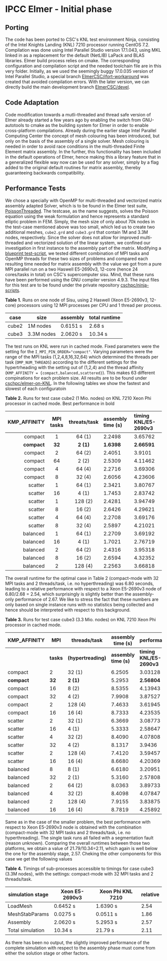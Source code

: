 # IPCC Elmer - Initial phase 

## Porting
 
The code has been ported to CSC's KNL test environment Ninja, consisting of the Intel Knights Landing
(KNL) 7210  processor running CentOS 7.2. Compilation was done using Intel Parallel Studio version 17.1.043,
using MKL linked in as a replacement for the default (NetLIB) LaPack and BLAS libraries. Elmer build process
relies on cmake. The corresponding configuration and compilation script and the needed toolchain file are in
this very folder. Initially, as we used the seemingly buggy 17.0.035 version of Intel Parallel Studio, a 
special branch [ElmerCSC/ifort-workaround](https://github.com/ElmerCSC/elmerfem/tree/ifort-workaround) 
was created that avoided compilation errors. With the later version, we can directly build the main development
branch [ElmerCSC/devel](https://github.com/ElmerCSC/elmerfem/tree/devel).

## Code Adaptation

Code modification towards a mutli-threaded and thread safe version of Elmer already started a few years ago by enabling
the switch from GNU-autotools to cmake as the building system for Elmer in order to enable cross-platform compilations.
Already during the earlier stage Intel Parallel Computing Center the concept of mesh colouring has been introduced,
but only on the basis of the assembly of a single solver. Mesh colouring is needed in order to avoid race conditions
in the multi-threaded Finite Element matrix assembly. In the further, this functionality has been included in the 
default operations of Elmer, hence making this a library feature that in a generalized flexible way now can be used for 
any solver, simply by a flag added to the original default routines for matrix assembly, thereby guaranteeing backwards
compatibility.

## Performance Tests

We chose a specially with OpenMP for multi-threaded and vectorized matrix assembly adapted Solver, which is to be
 found in the Elmer test suite, [PoissonThreaded](https://github.com/ElmerCSC/elmerfem/tree/devel/fem/tests/PoissonThreaded).
 The testcase, as the name suggests, solves the Poisson equation using the weak formulation and hence represents a standard
 elliptic problem in FEM. Simply, the mesh size of only about 70k nodes in the test-case mentioned above was too small,
 which led us to create two additional meshes, `cube2.grd` and `cube3.grd` that contain 1M and 3.3M nodes, respectively.
 Since the solver does not allow for improved multi-threaded and vectorized solution of the linear system, we confined our
 investigation in first instance to the assembly part of the matrix. Modifying a 
 [blueprint test-script](https://github.com/cschpc/ninja-scripts/tree/master/benchmarking/parametersweep), we tested different
 combination of MPI tasks and OpenMP threads for these two sizes of problems and compared each resulting time
 needed for matrix assembly with the value we got from a pure MPI parallel run on a two Haswell E5-2690v3, 12-core
 (hence 24 cores/tasks in total) on CSC's supercomputer sisu. Mind, that these runs have been performed using the GNU compiler version 4.9.3. The input files for this test are to be found under the private repository [cschpc/ninja-scripts](https://github.com/cschpc/ninja-scripts/blob/master/benchmarking/elmer/Elmer-KNL-Ninja.tar.gz).
 
**Table 1.** Runs on one node of Sisu, using 2 Haswell (Xeon E5-2690v3, 12-core) processors using 12
MPI processes per CPU and 1 thread per process.

case   | size       | assembly  | total runtime
-------|------------|-----------|---------------
 cube2 | 1M nodes   |  0.6151 s |   2.68 s
 cube3 | 3.3M nodes |  2.0620 s |  10.34 s
 
The test runs on KNL were run in cached mode. Fixed parameters were the setting for the `I_MPI_PIN_ORDER="compact"`. Varying parameters were the range of the MPI tasks (1,2,4,8,16,32,64) which determined the threads per task (`OMP_NUM_THREADS`) according to the different settings for the hypertrheading with the setting out of (1,2,4) and the thread affinity (`KMP_AFFINITY = {compact,balanced,scattered}`). This makes 63 different compinations for each problem size. All results are to be found under [cschpc/elmer-on-KNL](https://github.com/cschpc/elmer-on-KNL/blob/master/Benchmarktests.txt). In the following tables we show the fastest and slowest of each configuratoin

**Table 2.** Runs for test case cube2 (1 Mio. nodes) on KNL 7210 Xeon Phi processor in cached mode. Best performance in bold

| KMP_AFFINITY  | MPI tasks  |  threats/task  | assembly time (s)   | timing KNL/E5-2690v3  |
| ------------: |:---------: | :------------: | :------------------ | :-------------------- |
| compact       | 1          | 64 (1)         | 2.2498              | 3.65762               |
| **compact**   | **32**     | **2 (1)**      | **1.6398**          | **2.66591**           |
| compact       | 2          | 64 (2)         | 2.4051              | 3.9101                |
| compact       | 64         | 2 (2)          | 2.5309              | 4.11462               |
| compact       | 4          | 64 (4)         | 2.2716              | 3.69306               |
| compact       | 8          | 32 (4)         | 2.6056              | 4.23606               |
| scatter | 1         | 64 (1)          | 2.3421            | 3.80767              |
| scatter | 16        | 4 (1)           | 1.7453            | 2.83742              |
| scatter | 1         | 128 (2)         | 2.4281            | 3.94749              |
| scatter | 8         | 16 (2)          | 2.6426            | 4.29621              |
| scatter | 4         | 64 (4)          | 2.2708            | 3.69176              |
| scatter | 8         | 32 (4)          | 2.5897            | 4.21021              |
| balanced | 1         | 64 (1)          | 2.2709            | 3.69192              |
| balanced | 16        | 4 (1)           | 1.7021            | 2.76719              |
| balanced | 2         | 64 (2)          | 2.4316            | 3.95318              |
| balanced | 8         | 16 (2)          | 2.6594            | 4.32352              |
| balanced | 2         | 128 (4)         | 2.2563            | 3.66818              |

The overall runtime for the optimal case in Table 2 (compact-mode with 32 MPI tasks and 2 threads/task, i.e. no hyperthreading) was 6.80 seconds, leading to a relative performance with respect to a Xeon E5-2690v3 node of 6.80/2.68 = 2.54, which surprisingly is slightly better than the assembly-only performance of 2.67. We like to stress the fact that these numbers are only based on single instance runs with no statistics being collected and hence should be interpreted with respect to this background.

**Table 3.** Runs for test case cube3 (3.3 Mio. nodes) on KNL 7210 Xeon Phi processor in cached mode.

KMP_AFFINITY | MPI   | threads/task    | assembly time (s) | performance
-------------|-------|-----------------|-------------------|----------------------
             | **tasks** | **(hypertreading)** | **assembly time (s)** | **timing KNL/E5-2690v3**
compact | 2 | 32 (1) | 6.2505 | 3.03128
**compact** | **32** | **2 (1)** | 5.2953 | **2.56804**
compact | 16 | 8 (2) | 8.5355 | 4.13943
compact | 32 | 4 (2) | 7.9908 | 3.87527
compact | 2 | 128 (4) | 7.4633 | 3.61945
compact | 16 | 16 (4) | 8.7333 | 4.23535
scatter | 2 | 32 (1) | 6.3669 | 3.08773
scatter | 16 | 4 (1) | 5.3333 | 2.58647
scatter | 4 | 32 (2) | 8.4090 | 4.07808
scatter | 32 | 4 (2) | 8.1317 | 3.9436
scatter | 2 | 128 (4) | 7.4120 | 3.59457
scatter | 16 | 16 (4) | 8.6680 | 4.20369
balanced | 8 | 8 (1) | 6.6180 | 3.20951
balanced | 32 | 2 (1) | 5.3160 | 2.57808
balanced | 2 | 64 (2) | 8.0363 | 3.89733
balanced | 4 | 32 (2) | 8.4098 | 4.07847
balanced | 2 | 128 (4) | 7.9155 | 3.83875
balanced | 16 | 16 (4) | 8.7819 | 4.25892

Same as in the case of the smaller problem, the best performance with respect to Xeon E5-2690v3 node is obtained with the combination (compact-mode with 32 MPI tasks and 2 threads/task, i.e. no hyperthreading). The single task runs all failed with a segmentation fault (reason unknown). Comparing the overall runtimes between those two platforms, we obtain a value of 21.79/10.34=2.11, which again is well below the one for the assembly stage, 2.57. Cheking the other components for this case we get the following values

**Table 4.** Timings of sub-processes accessible to timings for case cube3 (3.3M nodes), with the settings: compact-mode with 32 MPI tasks and 2 threads/task.

simulation stage   |   Xeon E5-2690v3     | Xeon Phi KNL 7210  | relative
-------------------|----------------------|--------------------|---------
LoadMesh           |    0.6452 s          |    1.6390 s        | 2.54
MeshStabParams     |    0.0275 s          |    0.0511 s        | 1.86
Assembly           |    2.0620 s          |    5.2953 s        | 2.57
Total simulation   |   10.34 s            |   21.79 s          | 2.11

As there has been no output, the slightly improved performance of the complete simulation with respect to the assembly phase must come from either the solution stage or other factors.


